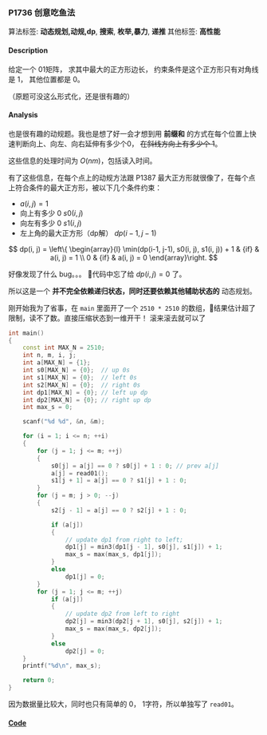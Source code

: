 ### P1736 创意吃鱼法

算法标签: **动态规划,动规,dp**, **搜索**, **枚举,暴力**, **递推**
其他标签: **高性能**


#### Description

给定一个 01矩阵， 求其中最大的正方形边长， 约束条件是这个正方形只有对角线是 1， 其他位置都是 0。

（原题可没这么形式化，还是很有趣的）

#### Analysis

也是很有趣的动规题。我也是想了好一会才想到用 **前缀和** 的方式在每个位置上快速判断向上、向左、向右延伸有多少个0， ~~在斜线方向上有多少个 1~~。

这些信息的处理时间为 $O(nm)$，包括读入时间。

有了这些信息，在每个点上的动规方法跟 P1387 最大正方形就很像了，在每个点上符合条件的最大正方形，被以下几个条件约束：

- $a(i, j) = 1$
- 向上有多少 0  $s0(i, j)$
- 向左有多少 0  $s1(i, j)$
- 左上角的最大正方形（dp解）  $dp(i -1, j - 1)$

$$
dp(i, j) =  \left\{ \begin{array}{l}
\min(dp(i-1, j-1), s0(i, j), s1(i, j)) + 1 & {if} & a(i, j) = 1 \\
0 & {if} & a(i, j) = 0
\end{array}\right.
$$

好像发现了什么 bug。。。 代码中忘了给 $dp(i, j) = 0$ 了。

所以这是一个 **并不完全依赖递归状态，同时还要依赖其他辅助状态的** 动态规划。

刚开始我为了省事，在 `main` 里面开了一个 `2510 * 2510` 的数组，结果估计超了限制，读不了数。直接压缩状态到一维开干！ 滚来滚去就可以了

```cpp
int main()
{
    const int MAX_N = 2510;
    int n, m, i, j;
    int a[MAX_N] = {1};
    int s0[MAX_N] = {0};  // up 0s
    int s1[MAX_N] = {0};  // left 0s
    int s2[MAX_N] = {0};  // right 0s
    int dp1[MAX_N] = {0}; // left up dp
    int dp2[MAX_N] = {0}; // right up dp
    int max_s = 0;

    scanf("%d %d", &n, &m);

    for (i = 1; i <= n; ++i)
    {
        for (j = 1; j <= m; ++j)
        {
            s0[j] = a[j] == 0 ? s0[j] + 1 : 0; // prev a[j]
            a[j] = read01();
            s1[j + 1] = a[j] == 0 ? s1[j] + 1 : 0;
        }
        for (j = m; j > 0; --j)
        {
            s2[j - 1] = a[j] == 0 ? s2[j] + 1 : 0;

            if (a[j])
            {
                // update dp1 from right to left;
                dp1[j] = min3(dp1[j - 1], s0[j], s1[j]) + 1;
                max_s = max(max_s, dp1[j]);
            }
            else
                dp1[j] = 0;
        }
        for (j = 1; j <= m; ++j)
            if (a[j])
            {
                // update dp2 from left to right
                dp2[j] = min3(dp2[j + 1], s0[j], s2[j]) + 1;
                max_s = max(max_s, dp2[j]);
            }
            else
                dp2[j] = 0;
    }
    printf("%d\n", max_s);

    return 0;
}
```

因为数据量比较大，同时也只有简单的 0， 1字符，所以单独写了 `read01`。


#### [Code](../cpp/p1736.cpp) 

